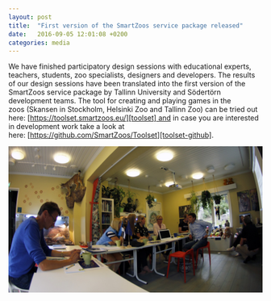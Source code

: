 ```yaml
---
layout: post
title:  "First version of the SmartZoos service package released"
date:   2016-09-05 12:01:08 +0200
categories: media
---
```

We have finished participatory design sessions with educational experts, teachers, students, zoo specialists, designers and developers. The results of our design sessions have been translated into the first version of the SmartZoos service package by Tallinn University and Södertörn development teams. The tool for creating and playing games in the zoos (Skansen in Stockholm, Helsinki Zoo and Tallinn Zoo) can be tried out here: [https://toolset.smartzoos.eu/][toolset] and in case you are interested in development work take a look at here: [https://github.com/SmartZoos/Toolset][toolset-github].

![SmartZoo](/images/blog-posts/2017/meeting-kork.jpg)

[toolset]: https://toolset.smartzoos.eu/
[toolset-github]: https://github.com/SmartZoos/Toolset
